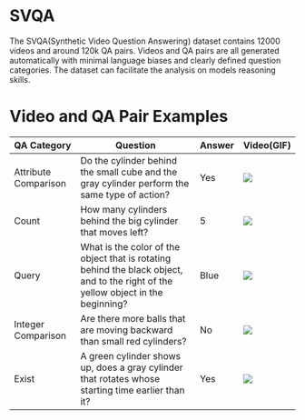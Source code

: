 # SVQA
The SVQA(Synthetic Video Question Answering) dataset contains 12000 videos and around 120k QA pairs. Videos and QA pairs are all generated automatically with minimal language biases and clearly defined question categories. The dataset can facilitate the analysis on models reasoning skills.

# Video and QA Pair Examples
| QA Category|Question|Answer|Video(GIF)
| :----------------- | --------------------------------- | ----------------------------- | ---------------------------------------- |
|Attribute Comparison|Do the cylinder behind the small cube and the gray cylinder perform the same type of action?|Yes|![](GIF/3997.gif)|
|Count|How many cylinders behind the big cylinder that moves left?|5|![](GIF/377.gif)|
|Query|What is the color of the object that is rotating behind the black object, and to the right of the yellow object in the beginning?|Blue|![](GIF/1792.gif)|
|Integer Comparison|Are there more balls that are moving backward than small red cylinders?|No|![](GIF/4929.gif)|
|Exist|A green cylinder shows up, does a gray cylinder that rotates whose starting time earlier than it?|Yes|![](GIF/6517.gif)|
